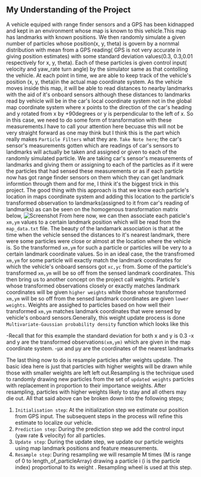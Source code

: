 ## My Understanding of the Project

A vehicle equiped with range finder sensors and a GPS has been kidnapped and kept in an environment whose map is known to this vehicle.This map has landmarks with known positions. We then randomly simulate a given number of particles whose position(x, y, theta) is govern by a nornmal distribution with mean from a GPS reading( GPS is not very accurate in giving position estimates) with some standard deviation values(0.3, 0.3,0.01 respectively for  x, y, theta). Each of these particles is given control input( velocity and yaw_rate turn angle) by the simulator same as that contolling the vehicle. At each point in time, we are able to keep track of the vehicle's position (x, y, theta)in the actual map coordinate system. 
    As the vehicle moves inside this map, it will be able to read distances to nearby landmarks with the aid of it's onboard sensors although these distances to landmarks read by vehicle will be in the car's local coordinate system not in the global map coordinate system where x points to the direction of the car's heading and y rotated from x by +90degrees or y is perpendicular to the left of x. So in this case, we need to do some form of transformation with these measurements.I have to call your attention here becuase this will not be very straight forward as one may think but I think this is the part which really makes `Particle Filters` what they are. `Take Note here`; the car's sensor's measurements gotten which are readings of car's sensors to landmarks will actually be taken and assigned or given  to each of the randomly simulated particle. We are taking car's sensor's measurements of landmarks and giving them or assigning to each of the particles as if it were the particles that had sensed these measurements or as if each particle now has got range finder sensors on them which they can get landmark informtion through them and for me, I think it's the biggest trick in this project.
    The good thing with this approach is that we know each particle's location in maps coordinate system and adding this location to the particle's transformed observation to landmarks(assigned to it from car's reading of landmarks) as can be seen on the homogenous transformation matrix below, 
  ![Screenshot]()
From here now, we can then associate each paticle's `xm,ym` values to a certain landmark position which will be read from the `map_data.txt` file. The beauty of the landamark association is that at the time when the vehicle sensed the distances to it's nearest landmark, there were some particles were close or almost at the location where the vehicle is. So the transformed `xm,ym` for such a particle or particles will be very to a certain landmark coordinate values. So in an ideal case, the the transfromed `xm,ym` for some particle will exactly match the landmark coordinates for which the vehicle's onboard sensors got `xc,yc` from. Some of the particle's transformed `xm,ym` will be so off from the sensed landmark coordinates. This then bring us to another concept on the project call weights. Particle's whose transformed observations closely or exactly matches landmark coordinates will be given `higher weights` while those whose transformed `xm,ym` will be so off from the sensed landmark coordinates are given `lower weights`. Weights are assighed to particles based on how well their transformed `xm,ym` matches landmark coordinates that were sensed by vehicle's onboard sensors.Generally, this weight update process is done  `Multivariate-Gaussian probability density` function which looks like this


-Recall that for this example the standard deviation for both x and y is 0.3
-x and y are the transformed observations`(xm,ym)` which are given in the map coordinate system.
-μx and μy are the coordinates of the nearest landmarks

The last thing now to do is resample particles after weights update. The basic idea here is just that particles with higher weights will be drawn while those with smaller weights are left left out.Resampling is the technique used to randomly drawing new particles from the set of `updated weights` particles with replacement in proportion to their importance weights. After resampling, particles with higher weights likely to stay and all others may die out.
    All that said above can be broken down into the following steps;
1. `Initialisation step`: At the initialization step we estimate our position from GPS input. The subsequent steps in the process will refine this estimate to localize our vehicle.
2. `Prediction step`: During the prediction step we add the control input (yaw rate & velocity) for all particles.
3. `Update step`: During the update step, we update our particle weights using map landmark positions and feature measurements.
4. `Resample step`: During resampling we will resample M times (M is range of 0 to length_of_particleArray) drawing a particle i (i is the particle index) proportional to its weight . Resampling wheel is used at this step.
